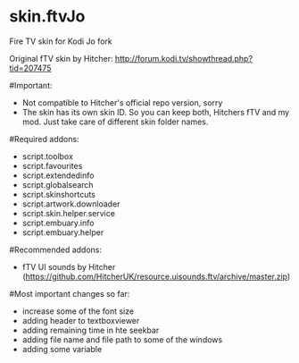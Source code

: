 # skin.ftvJo
Fire TV skin for Kodi Jo fork

Original fTV skin by Hitcher: http://forum.kodi.tv/showthread.php?tid=207475

#Important:
- Not compatible to Hitcher's official repo version, sorry
- The skin has its own skin ID. So you can keep both, Hitchers fTV and my mod. Just take care of different skin folder names.


#Required addons:
- script.toolbox
- script.favourites
- script.extendedinfo
- script.globalsearch
- script.skinshortcuts
- script.artwork.downloader
- script.skin.helper.service
- script.embuary.info
- script.embuary.helper

#Recommended addons:
- fTV UI sounds by Hitcher (https://github.com/HitcherUK/resource.uisounds.ftv/archive/master.zip)



#Most important changes so far:
- increase some of the font size
- adding header to textboxviewer
- adding remaining time in hte seekbar
- adding file name and file path to some of the windows
- adding some variable
